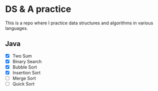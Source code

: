 # DS & A practice

This is a repo where I practice data structures and algorithms in various languages.

## Java
- [x] Two Sum
- [x] Binary Search
- [x] Bubble Sort
- [x] Insertion Sort
- [ ] Merge Sort
- [ ] Quick Sort
